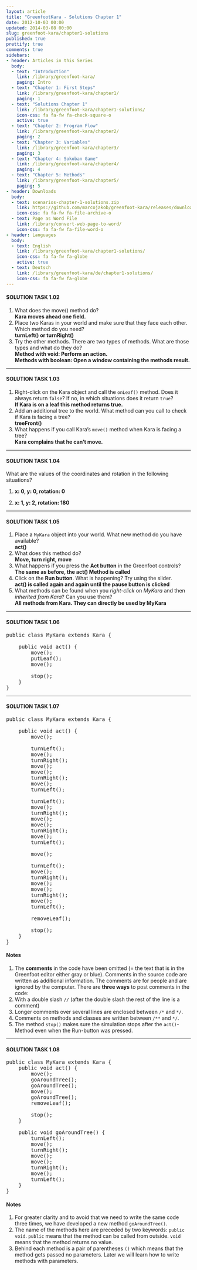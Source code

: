 ```yaml
---
layout: article
title: "GreenfootKara - Solutions Chapter 1"
date: 2012-10-03 00:00
updated: 2014-03-08 00:00
slug: greenfoot-kara/chapter1-solutions
published: true
prettify: true
comments: true
sidebars:
- header: Articles in this Series
  body:
  - text: "Introduction"
    link: /library/greenfoot-kara/
    paging: Intro
  - text: "Chapter 1: First Steps"
    link: /library/greenfoot-kara/chapter1/
    paging: 1
  - text: "Solutions Chapter 1"
    link: /library/greenfoot-kara/chapter1-solutions/
    icon-css: fa fa-fw fa-check-square-o
    active: true
  - text: "Chapter 2: Program Flow"
    link: /library/greenfoot-kara/chapter2/
    paging: 2
  - text: "Chapter 3: Variables"
    link: /library/greenfoot-kara/chapter3/
    paging: 3
  - text: "Chapter 4: Sokoban Game"
    link: /library/greenfoot-kara/chapter4/
    paging: 4
  - text: "Chapter 5: Methods"
    link: /library/greenfoot-kara/chapter5/
    paging: 5
- header: Downloads
  body:
  - text: scenarios-chapter-1-solutions.zip
    link: https://github.com/marcojakob/greenfoot-kara/releases/download/2.1.0/scenarios-chapter-1-solutions.zip
    icon-css: fa fa-fw fa-file-archive-o
  - text: Page as Word File
    link: /library/convert-web-page-to-word/
    icon-css: fa fa-fw fa-file-word-o
- header: Languages
  body:
  - text: English
    link: /library/greenfoot-kara/chapter1-solutions/
    icon-css: fa fa-fw fa-globe
    active: true
  - text: Deutsch
    link: /library/greenfoot-kara/de/chapter1-solutions/
    icon-css: fa fa-fw fa-globe
---
```


#### <i class="fa fa-check-square-o"></i> SOLUTION TASK 1.02

<div class="alpha-list hidden"></div>

1. What does the move() method do?   
  **Kara moves ahead one field.**
2. Place two Karas in your world and make sure that they face each other. Which method do you need?   
  **turnLeft() or turnRight()**
3. Try the other methods. There are two types of methods. What are those types and what do they do?   
  **Method with void: Perform an action.**   
  **Methods with boolean: Open a window containing the methods result.**


***

#### <i class="fa fa-check-square-o"></i> SOLUTION TASK 1.03

<div class="alpha-list hidden"></div>

1. Right-click on the Kara object and call the `onLeaf()` method. Does it always return `false`? If no, in which situations does it return `true`?   
  **If Kara is on a leaf this method returns true.**
2. Add an additional tree to the world. What method can you call to check if Kara is facing a tree?   
  **treeFront()**
3. What happens if you call Kara’s `move()` method when Kara is facing a tree?   
  **Kara complains that he can’t move.**


***

#### <i class="fa fa-check-square-o"></i> SOLUTION TASK 1.04

What are the values of the coordinates and rotation in the following situations?

1. **x: 0, y: 0, rotation: 0**

2. **x: 1, y: 2, rotation: 180**


***

#### <i class="fa fa-check-square-o"></i> SOLUTION TASK 1.05

<div class="alpha-list hidden"></div>

1. Place a `MyKara` object into your world. What new method do you have available?   
  **act()**
2. What does this method do?   
  **Move, turn right, move**
3. What happens if you press the **Act button** in the Greenfoot controls?   
  **The same as before, the act() Method is called**
4. Click on the **Run button**. What is happening? Try using the slider.   
  **act() is called again and again until the pause button is clicked**
5. What methods can be found when you *right-click* on *MyKara* and then *inherited from Kara*? Can you use them?   
  **All methods from Kara. They can directly be used by MyKara**


***

#### <i class="fa fa-check-square-o"></i> SOLUTION TASK 1.06

<pre class="prettyprint lang-java">
public class MyKara extends Kara {
	
	public void act() {
		move();
        putLeaf();
        move();

		stop();
	}
}
</pre>

***

#### <i class="fa fa-check-square-o"></i> SOLUTION TASK 1.07

<pre class="prettyprint lang-java">
public class MyKara extends Kara {
	
	public void act() {
		move();

		turnLeft();
		move();
		turnRight();
		move();
		move();
		turnRight();
		move();
		turnLeft();

		turnLeft();
		move();
		turnRight();
		move();
		move();
		turnRight();
		move();
		turnLeft();

		move();

		turnLeft();
		move();
		turnRight();
		move();
		move();
		turnRight();
		move();
		turnLeft();

		removeLeaf();

		stop();
	}
}
</pre>

#### Notes

1. The **comments** in the code have been omitted (= the text that is in the Greenfoot editor either gray or blue).
Comments in the source code are written as additional information. The comments are for people and are ignored by the computer. There are **three ways** to post comments in the code:
  1. With a double slash `//` (after the double slash the rest of the line is a comment)
  2. Longer comments over several lines are enclosed between `/*` and `*/`.
  3. Comments on methods and classes are written between `/**` and `*/`.
2.	The method `stop()` makes sure the simulation stops after the `act()`-Method even when the Run-button was pressed.


***

#### <i class="fa fa-check-square-o"></i> SOLUTION TASK 1.08

<pre class="prettyprint lang-java">
public class MyKara extends Kara {
	public void act() {
		move();
		goAroundTree();
		goAroundTree();
		move();
		goAroundTree();
		removeLeaf();

		stop();
	}

	public void goAroundTree() {
		turnLeft();
		move();
		turnRight();
		move();
		move();
		turnRight();
		move();
		turnLeft();
	}
}
</pre>

#### Notes

1. For greater clarity and to avoid that we need to write the same code three times, we have developed a new method `goAroundTree()`.
2. The name of the methods here are preceded by two keywords: `public void`.
`public` means that the method can be called from outside.
`void` means that the method returns no value.
3. Behind each method is a pair of parentheses `()` which means that the method gets passed no parameters. Later we will learn how to write methods with parameters.
